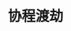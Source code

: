 ---
title: 协程渡劫
description: 主要是关于 C++ 的协程，也许以后会有 rust？C#？
image:

# Badge style
style:
    background: "#2a9d8f"
    color: "#fff"
---